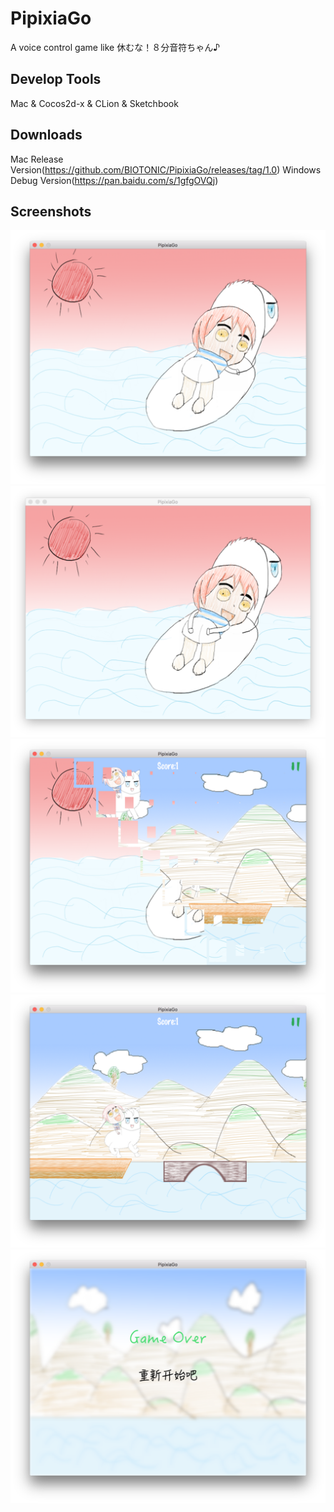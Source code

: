 # PipixiaGo
A voice control game like 休むな！８分音符ちゃん♪

## Develop Tools
Mac & Cocos2d-x & CLion & Sketchbook

## Downloads
Mac Release Version(https://github.com/BIOTONIC/PipixiaGo/releases/tag/1.0)
Windows Debug Version(https://pan.baidu.com/s/1gfgOVQj)

## Screenshots
![](https://github.com/BIOTONIC/PipixiaGo/blob/master/Screenshots/StartScene_1.png)
![](https://github.com/BIOTONIC/PipixiaGo/blob/master/Screenshots/StartScene_2.png)
![](https://github.com/BIOTONIC/PipixiaGo/blob/master/Screenshots/StartScene2GameScene.png)
![](https://github.com/BIOTONIC/PipixiaGo/blob/master/Screenshots/GameScene.png)
![](https://github.com/BIOTONIC/PipixiaGo/blob/master/Screenshots/ResultScene.png)
